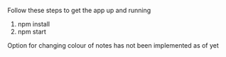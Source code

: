 Follow these steps to get the app up and running

1) npm install
2) npm start

Option for changing colour of notes has not been implemented as of yet